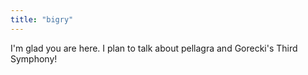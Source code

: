 ```yaml
---
title: "bigry"
---
```


I'm glad you are here. I plan to talk about pellagra and Gorecki's Third Symphony!
